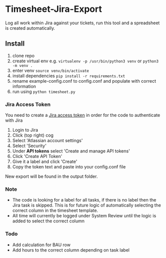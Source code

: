 # Timesheet-Jira-Export

Log all work within Jira against your tickets, run this tool and a spreadsheet is created automatically.


## Install

 1. clone repo
 2. create virtual env e.g. 
	 `virtualenv -p /usr/bin/python3 venv` or `python3 -m venv .`
 3. enter venv 
	 `source venv/bin/activate`
 4. install dependencies 
	 `pip install -r requirements.txt`
 5. rename example-config.conf to config.conf and populate with correct information
 6. run using 
	 `python timesheet.py`

### Jira Access Token
You need to create a [Jira access token](https://id.atlassian.com/manage-profile/security/api-tokens) in order for the code to authenticate with Jira

 1. Login to Jira
 2. Click (top right) cog
 3. Select 'Atlassian account settings'
 4. Select 'Security'
 5. Under **API tokens** select 'Create and manage API tokens'
 6. Click 'Create API Token'
 7. Give it a label and click 'Create'
 8. Copy the token text and paste into your config.conf file

New export will be found in the output folder.

### Note

 - The code is looking for a label for all tasks, if there is no label then the Jira task is skipped. This is for future logic of automatically selecting the correct column in the timesheet template.
 - All time will currently be logged under System Review until the logic is added to select the correct column


### Todo
 - Add calculation for BAU row
 - Add hours to the correct column depending on task label 